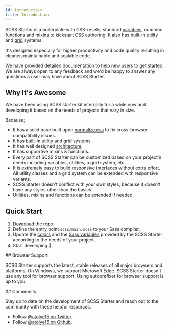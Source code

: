 ```yaml
---
id: introduction
title: Introduction
---
```


SCSS Starter is a boilerplate with CSS-resets, standard [variables](core/variables.md), common [functions](core/functions.md) and [mixins](core/mixins.md) to kickstart CSS authoring. It also has built-in [utility](utilities/predefined-classes.md) and [grid](layout/grid.md) systems.

It's designed especially for higher productivity and code quality resulting in cleaner, maintainable and scalable code.

We have provided detailed documentation to help new users to get started. We are always open to any feedback and we'd be happy to answer any questions a user may have about SCSS Starter.

## Why It's Awesome

We have been using SCSS starter kit internally for a while now and developing it based on the needs of projects that vary in size.

Because;

- It has a solid base built upon [normalize.css](http://necolas.github.io/normalize.css/) to fix cross-browser compatibility issues.
- It has built-in utility and grid systems.
- It has well designed [architecture](getting-started/architecture.md).
- It has supportive mixins & functions.
- Every part of SCSS Starter can be customized based on your project's needs including variables, utilities, a grid system, etc.
- It is extremely easy to build responsive interfaces without extra effort. All utility classes and a grid system can be extended with responsive variants.
- SCSS Starter doesn't conflict with your own styles, because it doesn't have any styles other than the basics.
- Utilities, mixins and functions can be extended if needed.

## Quick Start

1. [Download](getting-started/download.md) the repo.
2. Define the entry point `scss/main.scss` to your Sass compiler.
3. Update the [colors](core/colors.md) and the [Sass variables](core/variables.md) provided by the SCSS Starter according to the needs of your project.
4. Start developing 🎉.

## Browser Support

SCSS Starter supports the latest, stable releases of all major browsers and platforms. On Windows, we support Microsoft Edge. SCSS Starter doesn't use any tool for browser support. Using autoprefixer for browser support is up to you.

## Community

Stay up to date on the development of SCSS Starter and reach out to the community with these helpful resources.

- Follow [@atolye15 on Twitter](https://twitter.com/atolye15).
- Follow [@atolye15 on Github](https://github.com/atolye15/).
